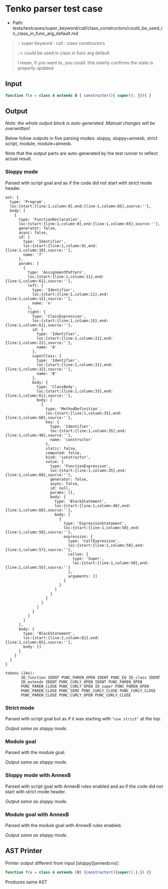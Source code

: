 # Tenko parser test case

- Path: tests/testcases/super_keyword/call/class_constructors/could_be_used_in_class_in_func_arg_default.md

> :: super keyword : call : class constructors
>
> ::> could be used in class in func arg default
>
> I mean, if you want to, you could. this mainly confirms the state is properly updated

## Input

`````js
function f(x = class A extends B { constructor(){ super(); }}){ }
`````

## Output

_Note: the whole output block is auto-generated. Manual changes will be overwritten!_

Below follow outputs in five parsing modes: sloppy, sloppy+annexb, strict script, module, module+annexb.

Note that the output parts are auto-generated by the test runner to reflect actual result.

### Sloppy mode

Parsed with script goal and as if the code did not start with strict mode header.

`````
ast: {
  type: 'Program',
  loc:{start:{line:1,column:0},end:{line:1,column:65},source:''},
  body: [
    {
      type: 'FunctionDeclaration',
      loc:{start:{line:1,column:0},end:{line:1,column:65},source:''},
      generator: false,
      async: false,
      id: {
        type: 'Identifier',
        loc:{start:{line:1,column:9},end:{line:1,column:10},source:''},
        name: 'f'
      },
      params: [
        {
          type: 'AssignmentPattern',
          loc:{start:{line:1,column:11},end:{line:1,column:61},source:''},
          left: {
            type: 'Identifier',
            loc:{start:{line:1,column:11},end:{line:1,column:12},source:''},
            name: 'x'
          },
          right: {
            type: 'ClassExpression',
            loc:{start:{line:1,column:15},end:{line:1,column:61},source:''},
            id: {
              type: 'Identifier',
              loc:{start:{line:1,column:21},end:{line:1,column:22},source:''},
              name: 'A'
            },
            superClass: {
              type: 'Identifier',
              loc:{start:{line:1,column:31},end:{line:1,column:32},source:''},
              name: 'B'
            },
            body: {
              type: 'ClassBody',
              loc:{start:{line:1,column:33},end:{line:1,column:61},source:''},
              body: [
                {
                  type: 'MethodDefinition',
                  loc:{start:{line:1,column:35},end:{line:1,column:60},source:''},
                  key: {
                    type: 'Identifier',
                    loc:{start:{line:1,column:35},end:{line:1,column:46},source:''},
                    name: 'constructor'
                  },
                  static: false,
                  computed: false,
                  kind: 'constructor',
                  value: {
                    type: 'FunctionExpression',
                    loc:{start:{line:1,column:35},end:{line:1,column:60},source:''},
                    generator: false,
                    async: false,
                    id: null,
                    params: [],
                    body: {
                      type: 'BlockStatement',
                      loc:{start:{line:1,column:48},end:{line:1,column:60},source:''},
                      body: [
                        {
                          type: 'ExpressionStatement',
                          loc:{start:{line:1,column:50},end:{line:1,column:58},source:''},
                          expression: {
                            type: 'CallExpression',
                            loc:{start:{line:1,column:50},end:{line:1,column:57},source:''},
                            callee: {
                              type: 'Super',
                              loc:{start:{line:1,column:50},end:{line:1,column:55},source:''}
                            },
                            arguments: []
                          }
                        }
                      ]
                    }
                  }
                }
              ]
            }
          }
        }
      ],
      body: {
        type: 'BlockStatement',
        loc:{start:{line:1,column:62},end:{line:1,column:65},source:''},
        body: []
      }
    }
  ]
}

tokens (24x):
       ID_function IDENT PUNC_PAREN_OPEN IDENT PUNC_EQ ID_class IDENT
       ID_extends IDENT PUNC_CURLY_OPEN IDENT PUNC_PAREN_OPEN
       PUNC_PAREN_CLOSE PUNC_CURLY_OPEN ID_super PUNC_PAREN_OPEN
       PUNC_PAREN_CLOSE PUNC_SEMI PUNC_CURLY_CLOSE PUNC_CURLY_CLOSE
       PUNC_PAREN_CLOSE PUNC_CURLY_OPEN PUNC_CURLY_CLOSE
`````

### Strict mode

Parsed with script goal but as if it was starting with `"use strict"` at the top.

_Output same as sloppy mode._

### Module goal

Parsed with the module goal.

_Output same as sloppy mode._

### Sloppy mode with AnnexB

Parsed with script goal with AnnexB rules enabled and as if the code did not start with strict mode header.

_Output same as sloppy mode._

### Module goal with AnnexB

Parsed with the module goal with AnnexB rules enabled.

_Output same as sloppy mode._

## AST Printer

Printer output different from input [sloppy][annexb:no]:

````js
function f(x = class A extends (B) {constructor(){super();};}) {}
````

Produces same AST
